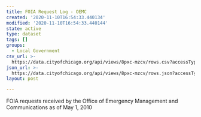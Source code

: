 ```yaml
---
title: FOIA Request Log - OEMC
created: '2020-11-10T16:54:33.440134'
modified: '2020-11-10T16:54:33.440144'
state: active
type: dataset
tags: []
groups:
  - Local Government
csv_url: >-
  https://data.cityofchicago.org/api/views/8pxc-mzcv/rows.csv?accessType=DOWNLOAD
json_url: >-
  https://data.cityofchicago.org/api/views/8pxc-mzcv/rows.json?accessType=DOWNLOAD
layout: post

---
```

FOIA requests received by the Office of Emergency Management and Communications as of May 1, 2010
